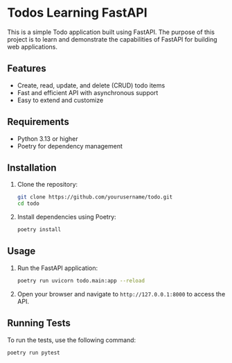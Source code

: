 # Todos Learning FastAPI

This is a simple Todo application built using FastAPI. The purpose of this project is to learn and demonstrate the capabilities of FastAPI for building web applications.

## Features

- Create, read, update, and delete (CRUD) todo items
- Fast and efficient API with asynchronous support
- Easy to extend and customize

## Requirements

- Python 3.13 or higher
- Poetry for dependency management

## Installation

1. Clone the repository:
    ```sh
    git clone https://github.com/yourusername/todo.git
    cd todo
    ```

2. Install dependencies using Poetry:
    ```sh
    poetry install
    ```

## Usage

1. Run the FastAPI application:
    ```sh
    poetry run uvicorn todo.main:app --reload
    ```

2. Open your browser and navigate to `http://127.0.0.1:8000` to access the API.

## Running Tests

To run the tests, use the following command:
```sh
poetry run pytest